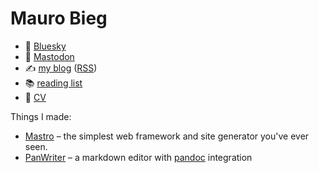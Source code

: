 # Mauro Bieg

- 🦋 [Bluesky](https://bsky.app/profile/mb21.bsky.social)
- 🦣 [Mastodon](https://hachyderm.io/@mb21)
- ✍️ [my blog](http://mb21.github.io/blog/) ([RSS](https://mb21.github.io/blog/feed.xml))
- 📚 [reading list](https://github.com/mb21/reading-list#readme)
- 📄 [CV](https://github.com/mb21/mb21.github.io/blob/master/cv/cv.md)

Things I made:

- [Mastro](https://mastrojs.github.io/) – the simplest web framework and site generator you've ever seen.
- [PanWriter](https://panwriter.com/) – a markdown editor with [pandoc](https://pandoc.org/) integration
